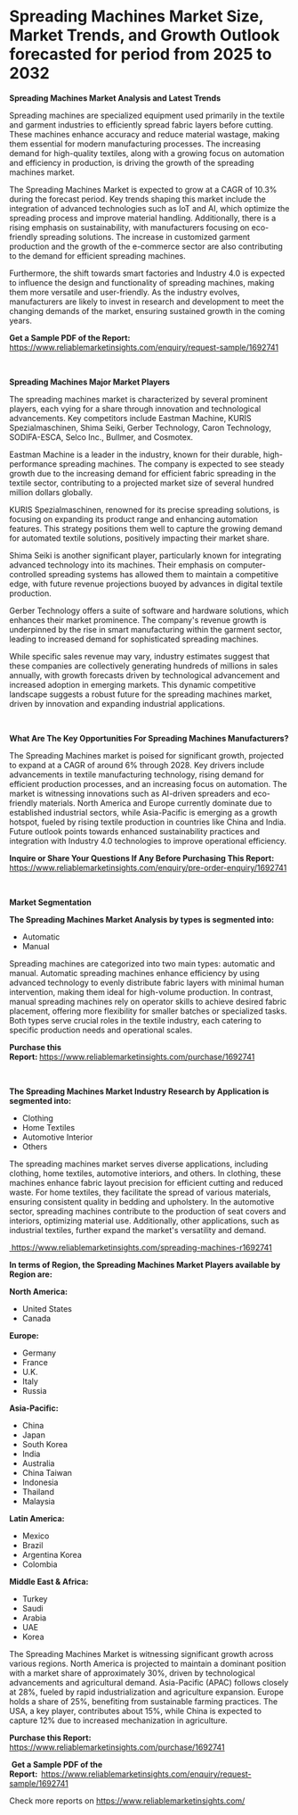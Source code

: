 <p><h1>Spreading Machines Market Size, Market Trends, and Growth Outlook forecasted for period from 2025 to 2032</h1></p><p><strong>Spreading Machines Market Analysis and Latest Trends</strong></p>
<p><p>Spreading machines are specialized equipment used primarily in the textile and garment industries to efficiently spread fabric layers before cutting. These machines enhance accuracy and reduce material wastage, making them essential for modern manufacturing processes. The increasing demand for high-quality textiles, along with a growing focus on automation and efficiency in production, is driving the growth of the spreading machines market.</p><p>The Spreading Machines Market is expected to grow at a CAGR of 10.3% during the forecast period. Key trends shaping this market include the integration of advanced technologies such as IoT and AI, which optimize the spreading process and improve material handling. Additionally, there is a rising emphasis on sustainability, with manufacturers focusing on eco-friendly spreading solutions. The increase in customized garment production and the growth of the e-commerce sector are also contributing to the demand for efficient spreading machines.</p><p>Furthermore, the shift towards smart factories and Industry 4.0 is expected to influence the design and functionality of spreading machines, making them more versatile and user-friendly. As the industry evolves, manufacturers are likely to invest in research and development to meet the changing demands of the market, ensuring sustained growth in the coming years.</p></p>
<p><strong>Get a Sample PDF of the Report:&nbsp;</strong> <a href="https://www.reliablemarketinsights.com/enquiry/request-sample/1692741?utm_campaign=2624&utm_medium=2&utm_source=Github&utm_content=ia&utm_term=27032025&utm_id=spreading-machines">https://www.reliablemarketinsights.com/enquiry/request-sample/1692741</a></p>
<p>&nbsp;</p>
<p><strong>Spreading Machines Major Market Players</strong></p>
<p><p>The spreading machines market is characterized by several prominent players, each vying for a share through innovation and technological advancements. Key competitors include Eastman Machine, KURIS Spezialmaschinen, Shima Seiki, Gerber Technology, Caron Technology, SODIFA-ESCA, Selco Inc., Bullmer, and Cosmotex.</p><p>Eastman Machine is a leader in the industry, known for their durable, high-performance spreading machines. The company is expected to see steady growth due to the increasing demand for efficient fabric spreading in the textile sector, contributing to a projected market size of several hundred million dollars globally.</p><p>KURIS Spezialmaschinen, renowned for its precise spreading solutions, is focusing on expanding its product range and enhancing automation features. This strategy positions them well to capture the growing demand for automated textile solutions, positively impacting their market share.</p><p>Shima Seiki is another significant player, particularly known for integrating advanced technology into its machines. Their emphasis on computer-controlled spreading systems has allowed them to maintain a competitive edge, with future revenue projections buoyed by advances in digital textile production.</p><p>Gerber Technology offers a suite of software and hardware solutions, which enhances their market prominence. The company's revenue growth is underpinned by the rise in smart manufacturing within the garment sector, leading to increased demand for sophisticated spreading machines.</p><p>While specific sales revenue may vary, industry estimates suggest that these companies are collectively generating hundreds of millions in sales annually, with growth forecasts driven by technological advancement and increased adoption in emerging markets. This dynamic competitive landscape suggests a robust future for the spreading machines market, driven by innovation and expanding industrial applications.</p></p>
<p>&nbsp;</p>
<p><strong>What Are The Key Opportunities For Spreading Machines Manufacturers?</strong></p>
<p><p>The Spreading Machines market is poised for significant growth, projected to expand at a CAGR of around 6% through 2028. Key drivers include advancements in textile manufacturing technology, rising demand for efficient production processes, and an increasing focus on automation. The market is witnessing innovations such as AI-driven spreaders and eco-friendly materials. North America and Europe currently dominate due to established industrial sectors, while Asia-Pacific is emerging as a growth hotspot, fueled by rising textile production in countries like China and India. Future outlook points towards enhanced sustainability practices and integration with Industry 4.0 technologies to improve operational efficiency.</p></p>
<p><strong>Inquire or Share Your Questions If Any Before Purchasing This Report:</strong> <a href="https://www.reliablemarketinsights.com/enquiry/pre-order-enquiry/1692741?utm_campaign=2624&utm_medium=2&utm_source=Github&utm_content=ia&utm_term=27032025&utm_id=spreading-machines">https://www.reliablemarketinsights.com/enquiry/pre-order-enquiry/1692741</a></p>
<p>&nbsp;</p>
<p><strong>Market Segmentation</strong></p>
<p><strong>The Spreading Machines Market Analysis by types is segmented into:</strong></p>
<p><ul><li>Automatic</li><li>Manual</li></ul></p>
<p><p>Spreading machines are categorized into two main types: automatic and manual. Automatic spreading machines enhance efficiency by using advanced technology to evenly distribute fabric layers with minimal human intervention, making them ideal for high-volume production. In contrast, manual spreading machines rely on operator skills to achieve desired fabric placement, offering more flexibility for smaller batches or specialized tasks. Both types serve crucial roles in the textile industry, each catering to specific production needs and operational scales.</p></p>
<p><strong>Purchase this Report:&nbsp;</strong><a href="https://www.reliablemarketinsights.com/purchase/1692741?utm_campaign=2624&utm_medium=2&utm_source=Github&utm_content=ia&utm_term=27032025&utm_id=spreading-machines">https://www.reliablemarketinsights.com/purchase/1692741</a></p>
<p>&nbsp;</p>
<p><strong>The Spreading Machines Market Industry Research by Application is segmented into:</strong></p>
<p><ul><li>Clothing</li><li>Home Textiles</li><li>Automotive Interior</li><li>Others</li></ul></p>
<p><p>The spreading machines market serves diverse applications, including clothing, home textiles, automotive interiors, and others. In clothing, these machines enhance fabric layout precision for efficient cutting and reduced waste. For home textiles, they facilitate the spread of various materials, ensuring consistent quality in bedding and upholstery. In the automotive sector, spreading machines contribute to the production of seat covers and interiors, optimizing material use. Additionally, other applications, such as industrial textiles, further expand the market's versatility and demand.</p></p>
<p><a href="https://www.reliablemarketinsights.com/spreading-machines-r1692741?utm_campaign=2624&utm_medium=2&utm_source=Github&utm_content=ia&utm_term=27032025&utm_id=spreading-machines">&nbsp;https://www.reliablemarketinsights.com/spreading-machines-r1692741</a></p>
<p><strong>In terms of Region, the Spreading Machines Market Players available by Region are:</strong></p>
<p>
    <p> <strong> North America: </strong>
        <ul>
            <li>United States</li>
            <li>Canada</li>
        </ul>
        </p> 
    <p> <strong> Europe: </strong>
        <ul>
            <li>Germany</li>
            <li>France</li>
            <li>U.K.</li>
            <li>Italy</li>
            <li>Russia</li>
        </ul>
        </p> 
    <p> <strong> Asia-Pacific: </strong>
        <ul>
            <li>China</li>
            <li>Japan</li>
            <li>South Korea</li>
            <li>India</li>
            <li>Australia</li>
            <li>China Taiwan</li>
            <li>Indonesia</li>
            <li>Thailand</li>
            <li>Malaysia</li>
        </ul>
        </p> 
    <p> <strong> Latin America: </strong>
        <ul>
            <li>Mexico</li>
            <li>Brazil</li>
            <li>Argentina Korea</li>
            <li>Colombia</li>
        </ul>
        </p> 
    <p> <strong> Middle East & Africa: </strong>
        <ul>
            <li>Turkey</li>
            <li>Saudi</li>
            <li>Arabia</li>
            <li>UAE</li>
            <li>Korea</li>
        </ul>
    </p>
    </p>
<p><p>The Spreading Machines Market is witnessing significant growth across various regions. North America is projected to maintain a dominant position with a market share of approximately 30%, driven by technological advancements and agricultural demand. Asia-Pacific (APAC) follows closely at 28%, fueled by rapid industrialization and agriculture expansion. Europe holds a share of 25%, benefiting from sustainable farming practices. The USA, a key player, contributes about 15%, while China is expected to capture 12% due to increased mechanization in agriculture.</p></p>
<p><strong>Purchase this Report: </strong><a href="https://www.reliablemarketinsights.com/purchase/1692741?utm_campaign=2624&utm_medium=2&utm_source=Github&utm_content=ia&utm_term=27032025&utm_id=spreading-machines">https://www.reliablemarketinsights.com/purchase/1692741</a></p>
<p>&nbsp;<strong>Get a Sample PDF of the Report:&nbsp;&nbsp;</strong><a href="https://www.reliablemarketinsights.com/enquiry/request-sample/1692741?utm_campaign=2624&utm_medium=2&utm_source=Github&utm_content=ia&utm_term=27032025&utm_id=spreading-machines">https://www.reliablemarketinsights.com/enquiry/request-sample/1692741</a></p>
<p><strong></strong></p>
<p>Check more reports on <a href="https://www.reliablemarketinsights.com/?utm_campaign=2624&utm_medium=2&utm_source=Github&utm_content=ia&utm_term=27032025&utm_id=spreading-machines">https://www.reliablemarketinsights.com/</a></p>